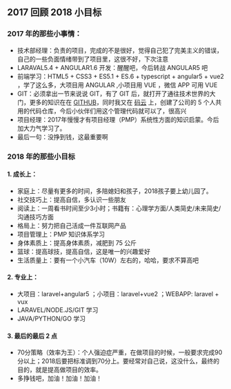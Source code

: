 ## 2017 回顾 2018 小目标

### 2017 年的那些小事情：

* 技术部经理：负责的项目，完成的不是很好，觉得自己犯了完美主义的错误，自己的一些负面情绪带到了项目里，这很不好，下次注意
* LARAVAL5.4 + ANGULAR1.6 开发：醒醒吧，今后转战 ANGULAR5 吧
* 前端学习：HTML5 + CSS3 + ES5.1 + ES.6 + typescript + angular5 + vue2 ，学了这么多，大项目用 ANGULAR ,小项目用 VUE ，微信 APP 可用 VUE
* GIT：必须拿出一节来说说 GIT，有了 GIT 后，就打开了通往技术世界的大门，更多的知识在在 [GITHUB](http://git.ezhuo.cn/)，同时我又在 [码云](https://gitee.com/) 上，创建了公司的 5 个人共用的代码仓库，今后小伙伴们用这个管理代码就可以了，很高兴
* 项目经理：2017年慢慢才有项目经理（PMP）系统性方面的知识启蒙。今后加大力气学习了。
* 最后一句：没挣到钱，这最重要啊

### 2018 年的那些小目标

#### 1. 成长上：

* 家庭上：尽量有更多的时间，多陪媳妇和孩子，2018孩子要上幼儿园了。
* 社交技巧上：提高自信，多认识一些朋友
* 阅读上：一周看书时间至少3小时；书籍有：心理学方面/人类简史/未来简史/沟通技巧方面
* 格局上：努力把自己活成一件互联网产品
* 项目管理上：PMP 知识体系学习
* 身体素质上：提高身体素质，减肥到 75 公斤
* 篮球：提高球技，提高自信，这是唯一的兴趣爱好
* 生活质量上：要有一个小汽车（10W）左右的，哈哈，要求不算高吧

#### 2. 专业上：

* 大项目：laravel+angular5 ；小项目：laravel+vue2 ；WEBAPP: laravel + vux
* LARAVEL/NODE.JS/GIT 学习
* JAVA/PYTHON/GO 学习

#### 3. 最后的最后 2 点

* 70分策略（效率为王）：个人强迫症严重，在做项目的时候，一般要求完成90分以上；2018后要把标准调到70分上。要经常对自己说，这没什么，最终的目的，就是提高做项目的效率。
* 多挣钱吧，加油！加油！加油！
